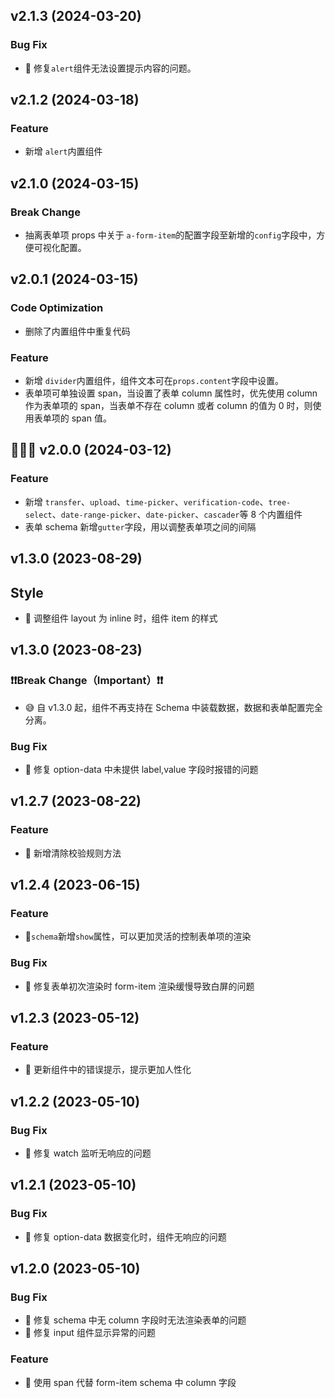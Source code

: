 ## v2.1.3 (2024-03-20)

### Bug Fix

- 🐛 修复`alert`组件无法设置提示内容的问题。

## v2.1.2 (2024-03-18)

### Feature

- 新增 `alert`内置组件

## v2.1.0 (2024-03-15)

### Break Change

- 抽离表单项 props 中关于 `a-form-item`的配置字段至新增的`config`字段中，方便可视化配置。

## v2.0.1 (2024-03-15)

### Code Optimization

- 删除了内置组件中重复代码

### Feature

- 新增 `divider`内置组件，组件文本可在`props.content`字段中设置。
- 表单项可单独设置 span，当设置了表单 column 属性时，优先使用 column 作为表单项的 span，当表单不存在 column 或者 column 的值为 0 时，则使用表单项的 span 值。

## 🎊🎊🎊 v2.0.0 (2024-03-12)

### Feature

- 新增 `transfer`、`upload`、`time-picker`、`verification-code`、`tree-select`、`date-range-picker`、`date-picker`、`cascader`等 8 个内置组件
- 表单 schema 新增`gutter`字段，用以调整表单项之间的间隔

## v1.3.0 (2023-08-29)

## Style

- 🌼 调整组件 layout 为 inline 时，组件 item 的样式

## v1.3.0 (2023-08-23)

### ❗❗Break Change（Important）❗❗

- 😅 自 v1.3.0 起，组件不再支持在 Schema 中装载数据，数据和表单配置完全分离。

### Bug Fix

- 🐛 修复 option-data 中未提供 label,value 字段时报错的问题

## v1.2.7 (2023-08-22)

### Feature

- 🍬 新增清除校验规则方法

## v1.2.4 (2023-06-15)

### Feature

- 🍬`schema`新增`show`属性，可以更加灵活的控制表单项的渲染

### Bug Fix

- 🐛 修复表单初次渲染时 form-item 渲染缓慢导致白屏的问题

## v1.2.3 (2023-05-12)

### Feature

- 🍬 更新组件中的错误提示，提示更加人性化

## v1.2.2 (2023-05-10)

### Bug Fix

- 🐛 修复 watch 监听无响应的问题

## v1.2.1 (2023-05-10)

### Bug Fix

- 🐛 修复 option-data 数据变化时，组件无响应的问题

## v1.2.0 (2023-05-10)

### Bug Fix

- 🐛 修复 schema 中无 column 字段时无法渲染表单的问题
- 🐛 修复 input 组件显示异常的问题

### Feature

- 🍬 使用 span 代替 form-item schema 中 column 字段
